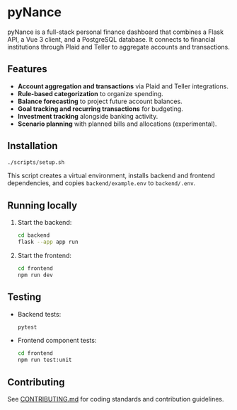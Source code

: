 # pyNance

pyNance is a full-stack personal finance dashboard that combines a Flask API, a Vue 3 client, and a PostgreSQL database. It connects to financial institutions through Plaid and Teller to aggregate accounts and transactions.

## Features

- **Account aggregation and transactions** via Plaid and Teller integrations.
- **Rule-based categorization** to organize spending.
- **Balance forecasting** to project future account balances.
- **Goal tracking and recurring transactions** for budgeting.
- **Investment tracking** alongside banking activity.
- **Scenario planning** with planned bills and allocations (experimental).

## Installation

```bash
./scripts/setup.sh
```

This script creates a virtual environment, installs backend and frontend dependencies, and copies `backend/example.env` to `backend/.env`.

## Running locally

1. Start the backend:
   ```bash
   cd backend
   flask --app app run
   ```
2. Start the frontend:
   ```bash
   cd frontend
   npm run dev
   ```

## Testing

- Backend tests:
  ```bash
  pytest
  ```
- Frontend component tests:
  ```bash
  cd frontend
  npm run test:unit
  ```

## Contributing

See [CONTRIBUTING.md](CONTRIBUTING.md) for coding standards and contribution guidelines.
